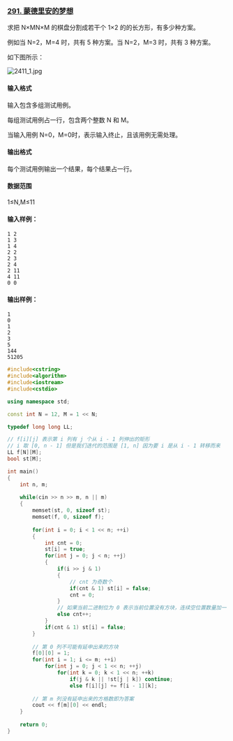 ### [291. 蒙德里安的梦想](https://www.acwing.com/problem/content/293/)



求把 N×MN×M 的棋盘分割成若干个 1×2 的的长方形，有多少种方案。

例如当 N=2，M=4 时，共有 5 种方案。当 N=2，M=3 时，共有 3 种方案。

如下图所示：

![2411_1.jpg](https://www.acwing.com/media/article/image/2019/01/26/19_4dd1644c20-2411_1.jpg)

#### 输入格式

输入包含多组测试用例。

每组测试用例占一行，包含两个整数 N 和 M。

当输入用例 N=0，M=0时，表示输入终止，且该用例无需处理。

#### 输出格式

每个测试用例输出一个结果，每个结果占一行。

#### 数据范围

1≤N,M≤11

#### 输入样例：

```
1 2
1 3
1 4
2 2
2 3
2 4
2 11
4 11
0 0
```

#### 输出样例：

```
1
0
1
2
3
5
144
51205
```



```cpp
#include<cstring>
#include<algorithm>
#include<iostream>
#include<cstdio>

using namespace std;

const int N = 12, M = 1 << N;

typedef long long LL;

// f[i][j] 表示第 i 列有 j 个从 i - 1 列伸出的矩形
// i 取 [0, n - 1] 但是我们迭代的范围是 [1, n] 因为要 i 是从 i - 1 转移而来
LL f[N][M];
bool st[M];

int main()
{
    int n, m;
    
    while(cin >> n >> m, n || m)
    {
        memset(st, 0, sizeof st);
        memset(f, 0, sizeof f);
        
        for(int i = 0; i < 1 << n; ++i)
        {
            int cnt = 0;
            st[i] = true;
            for(int j = 0; j < n; ++j)
            {
                if(i >> j & 1)
                {
                    // cnt 为奇数个
                    if(cnt & 1) st[i] = false;
                    cnt = 0;
                }
                // 如果当前二进制位为 0 表示当前位置没有方块，连续空位置数量加一
                else cnt++;
            }
            if(cnt & 1) st[i] = false;
        }
        
        // 第 0 列不可能有延申出来的方块
        f[0][0] = 1;
        for(int i = 1; i <= m; ++i)
            for(int j = 0; j < 1 << n; ++j)
                for(int k = 0; k < 1 << n; ++k)
                    if(j & k || !st[j | k]) continue;
                    else f[i][j] += f[i - 1][k];
                    
        // 第 m 列没有延申出来的方格数即为答案
        cout << f[m][0] << endl;
    }
    
    return 0;
}
```

